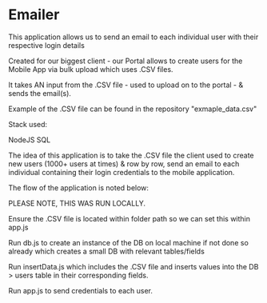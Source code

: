 # Emailer

This application allows us to send an email to each individual user with their respective login details

Created for our biggest client - our Portal allows to create users for the Mobile App via bulk upload which uses .CSV files.

It takes AN input from the .CSV file - used to upload on to the portal - & sends the email(s).

Example of the .CSV file can be found in the repository "exmaple_data.csv"

Stack used:

NodeJS
SQL

The idea of this application is to take the .CSV file the client used to create new users (1000+ users at times) & row by row, send an email to each individual containing their login credentials to the mobile application. 

The flow of the application is noted below:

PLEASE NOTE, THIS WAS RUN LOCALLY.

Ensure the .CSV file is located within folder path so we can set this within app.js

Run db.js to create an instance of the DB on local machine if not done so already which creates a small DB with relevant tables/fields

Run insertData.js which includes the .CSV file and inserts values into the DB > users table in their corresponding fields.

Run app.js to send credentials to each user.




